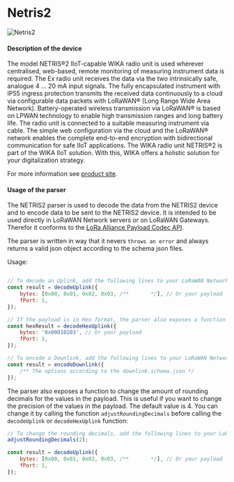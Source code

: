 # Netris2

![Netris2](../../../../assets/Netris2.png)

#### Description of the device

The model NETRIS®2 IIoT-capable WIKA radio unit is used wherever centralised, web-based, remote monitoring of measuring instrument data is required.
The Ex radio unit receives the data via the two intrinsically safe, analogue 4 ... 20 mA input signals. The fully encapsulated instrument with IP55 ingress protection transmits the received data continuously to a cloud via configurable data packets with LoRaWAN® (Long Range Wide Area Network).
Battery-operated wireless transmission via LoRaWAN® is based on LPWAN technology to enable high transmission ranges and long battery life.
The radio unit is connected to a suitable measuring instrument via cable.
The simple web configuration via the cloud and the LoRaWAN® network enables the complete end-to-end encryption with bidirectional communication for safe IIoT applications.
The WIKA radio unit NETRIS®2 is part of the WIKA IIoT solution. With this, WIKA offers a holistic solution for your digitalization strategy.

For more information see [product site](https://www.wika.com/en-en/netris_2.WIKA).

#### Usage of the parser

The NETRIS2 parser is used to decode the data from the NETRIS2 device and to encode data to be sent to the NETRIS2 device. It is intended to be used directly in LoRaWAN Network servers or on LoRaWAN Gateways. Therefor it conforms to the [LoRa Alliance Payload Codec API](https://resources.lora-alliance.org/technical-specifications/ts013-1-0-0-payload-codec-api).

The parser is written in way that it nevers `throws an error` and always returns a valid json object according to the schema json files.

Usage:
```javascript

// To decode an Uplink, add the following lines to your LoRaWAN Network server or Gateway:
const result = decodeUplink({
    bytes: [0x00, 0x01, 0x02, 0x03, /**       */], // Or your payload
    fPort: 1,
});

// If the payload is in Hex format, the parser also exposes a function to decode it:
const hexResult = decodeHexUplink({
    bytes: '0x00010203', // Or your payload
    fPort: 1,
});

// To encode a Downlink, add the following lines to your LoRaWAN Network server or Gateway:
const result = encodeDownlink({
    /** The options according to the downlink.schema.json */
});
```

The parser also exposes a function to change the amount of rounding decimals for the values in the payload. This is useful if you want to change the precision of the values in the payload. The default value is 4. You can change it by calling the function `adjustRoundingDecimals` before calling the `decodeUplink` or `decodeHexUplink` function:

```javascript
// To change the rounding decimals, add the following lines to your LoRaWAN Network server or Gateway:
adjustRoundingDecimals(2);

const result = decodeUplink({
    bytes: [0x00, 0x01, 0x02, 0x03, /**       */], // Or your payload
    fPort: 1,
});
```
